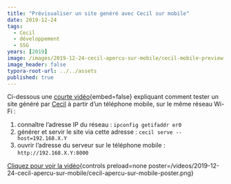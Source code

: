 ```yaml
---
title: "Prévisualiser un site genéré avec Cecil sur mobile"
date: 2019-12-24
tags:
  - Cecil
  - développement
  - SSG
years: [2019]
image: /images/2019-12-24-cecil-apercu-sur-mobile/cecil-mobile-preview.png
image_header: false
typora-root-url: ../../assets
published: true
---
```

Ci-dessous une [courte vidéo](/videos/2019-12-24-cecil-apercu-sur-mobile/cecil-apercu-sur-mobile.mp4){embed=false}
 expliquant comment tester un site généré par [Cecil](https://cecil.app) à partir d’un téléphone mobile, sur le même réseau Wi-Fi :

1. connaître l’adresse IP du réseau : `ipconfig getifaddr er0`
2. générer et servir le site via cette adresse : `cecil serve --host=192.168.X.Y`
3. ouvrir l’adresse du serveur sur le téléphone mobile : `http://192.168.X.Y:8000`

<!-- break -->
[Cliquez pour voir la vidéo](/videos/2019-12-24-cecil-apercu-sur-mobile/cecil-apercu-sur-mobile.mp4 "Prévisualiser un site genéré avec Cecil sur mobile"){controls preload=none poster=/videos/2019-12-24-cecil-apercu-sur-mobile/cecil-apercu-sur-mobile-poster.png}
